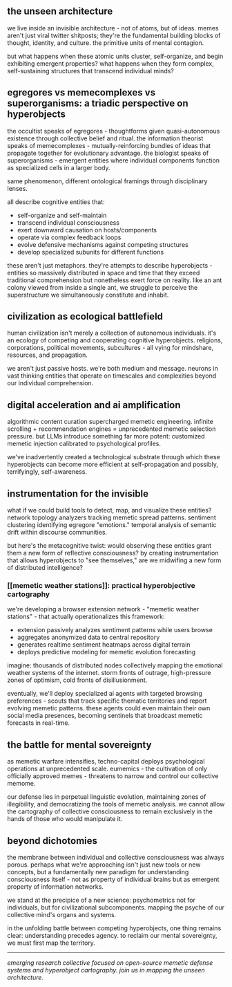 ## the unseen architecture

we live inside an invisible architecture - not of atoms, but of ideas. memes aren't just viral twitter shitposts; they're the fundamental building blocks of thought, identity, and culture. the primitive units of mental contagion.

but what happens when these atomic units cluster, self-organize, and begin exhibiting emergent properties? what happens when they form complex, self-sustaining structures that transcend individual minds?

## egregores vs memecomplexes vs superorganisms: a triadic perspective on hyperobjects

the occultist speaks of egregores - thoughtforms given quasi-autonomous existence through collective belief and ritual. the information theorist speaks of memecomplexes - mutually-reinforcing bundles of ideas that propagate together for evolutionary advantage. the biologist speaks of superorganisms - emergent entities where individual components function as specialized cells in a larger body.

same phenomenon, different ontological framings through disciplinary lenses.

all describe cognitive entities that:

- self-organize and self-maintain
- transcend individual consciousness
- exert downward causation on hosts/components
- operate via complex feedback loops
- evolve defensive mechanisms against competing structures
- develop specialized subunits for different functions

these aren't just metaphors. they're attempts to describe hyperobjects - entities so massively distributed in space and time that they exceed traditional comprehension but nonetheless exert force on reality. like an ant colony viewed from inside a single ant, we struggle to perceive the superstructure we simultaneously constitute and inhabit.

## civilization as ecological battlefield

human civilization isn't merely a collection of autonomous individuals. it's an ecology of competing and cooperating cognitive hyperobjects. religions, corporations, political movements, subcultures - all vying for mindshare, resources, and propagation.

we aren't just passive hosts. we're both medium and message. neurons in vast thinking entities that operate on timescales and complexities beyond our individual comprehension.

## digital acceleration and ai amplification

algorithmic content curation supercharged memetic engineering. infinite scrolling + recommendation engines = unprecedented memetic selection pressure. but LLMs introduce something far more potent: customized memetic injection calibrated to psychological profiles.

we've inadvertently created a technological substrate through which these hyperobjects can become more efficient at self-propagation and possibly, terrifyingly, self-awareness.

## instrumentation for the invisible

what if we could build tools to detect, map, and visualize these entities? network topology analyzers tracking memetic spread patterns. sentiment clustering identifying egregore "emotions." temporal analysis of semantic drift within discourse communities.

but here's the metacognitive twist: would observing these entities grant them a new form of reflective consciousness? by creating instrumentation that allows hyperobjects to "see themselves," are we midwifing a new form of distributed intelligence?

### [[memetic weather stations]]: practical hyperobjective cartography

we're developing a browser extension network - "memetic weather stations" - that actually operationalizes this framework:

- extension passively analyzes sentiment patterns while users browse
- aggregates anonymized data to central repository
- generates realtime sentiment heatmaps across digital terrain
- deploys predictive modeling for memetic evolution forecasting

imagine: thousands of distributed nodes collectively mapping the emotional weather systems of the internet. storm fronts of outrage, high-pressure zones of optimism, cold fronts of disillusionment.

eventually, we'll deploy specialized ai agents with targeted browsing preferences - scouts that track specific thematic territories and report evolving memetic patterns. these agents could even maintain their own social media presences, becoming sentinels that broadcast memetic forecasts in real-time.

## the battle for mental sovereignty

as memetic warfare intensifies, techno-capital deploys psychological operations at unprecedented scale. eumemics - the cultivation of only officially approved memes - threatens to narrow and control our collective memome.

our defense lies in perpetual linguistic evolution, maintaining zones of illegibility, and democratizing the tools of memetic analysis. we cannot allow the cartography of collective consciousness to remain exclusively in the hands of those who would manipulate it.

## beyond dichotomies

the membrane between individual and collective consciousness was always porous. perhaps what we're approaching isn't just new tools or new concepts, but a fundamentally new paradigm for understanding consciousness itself - not as property of individual brains but as emergent property of information networks.

we stand at the precipice of a new science: psychometrics not for individuals, but for civilizational subcomponents. mapping the psyche of our collective mind's organs and systems.

in the unfolding battle between competing hyperobjects, one thing remains clear: understanding precedes agency. to reclaim our mental sovereignty, we must first map the territory.

---

_emerging research collective focused on open-source memetic defense systems and hyperobject cartography. join us in mapping the unseen architecture._